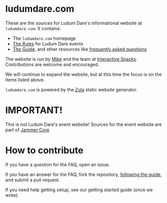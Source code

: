 # ludumdare.com
These are the sources for Ludum Dare's informational website at `ludumdare.com`. It contains:

* The `ludumdare.com` homepage
* [The Rules](https://github.com/InteractiveSnacks/ludumdare.com/tree/master/content/resources/rules) for Ludum Dare events
* [The Guide](https://github.com/InteractiveSnacks/ludumdare.com/tree/master/content/resources/best-practices), and other resources like [frequently asked questions](https://github.com/InteractiveSnacks/ludumdare.com/tree/master/content/resources/faq)

The website is run by [Mike](https://github.com/mikekasprzak) and the team at [Interactive Snacks](https://github.com/InteractiveSnacks). Contributions are welcome and encouraged.

We will continue to expand the website, but at this time the focus is on the items listed above.

`ludumdare.com` is powered by the [Zola](https://www.getzola.org) static website generator.


# IMPORTANT!
This is not Ludum Dare's event website! Sources for the event website are part of [Jammer Core](https://github.com/JammerCore/jammercore)


# How to contribute
If you have a question for the FAQ, open an issue.

If you have an answer for the FAQ, fork the repository, [following the guide](https://github.com/InteractiveSnacks/ludumdare.com/tree/master/content/resources/faq), and submit a pull request.

If you need help getting setup, see our getting started guide (once we write).
